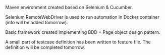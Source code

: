 Maven environment created based on Selenium & Cucumber.

Selenium RemoteWebDriver is used to run automation in Docker container (info will be added tomorrow).

Basic framework created implementing BDD + Page object design pattern.

A small part of testcase definition has been written to feature file. The definition will be completed tomorrow.
